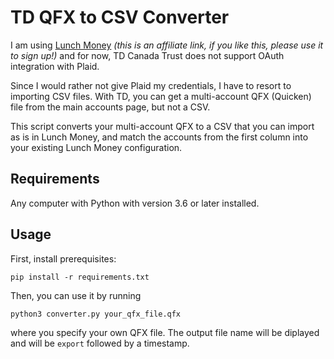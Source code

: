 # TD QFX to CSV Converter
I am using [Lunch Money](https://lunchmoney.app/?refer=i7ge2gmq) *(this is an affiliate link, if you like this, please use it to sign up!)* and for now, TD Canada Trust does not support OAuth integration with Plaid.

Since I would rather not give Plaid my credentials, I have to resort to importing CSV files.  With TD, you can get a multi-account QFX (Quicken) file from the main accounts page, but not a CSV.

This script converts your multi-account QFX to a CSV that you can import as is in Lunch Money, and match the accounts from the first column into your existing Lunch Money configuration.

## Requirements
Any computer with Python with version 3.6 or later installed.

## Usage
First, install prerequisites:
```
pip install -r requirements.txt
```

Then, you can use it by running
```
python3 converter.py your_qfx_file.qfx
```
where you specify your own QFX file.  The output file name will be diplayed and will be `export` followed by a timestamp.